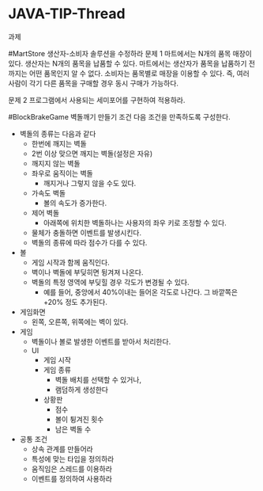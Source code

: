 # JAVA-TIP-Thread
과제

#MartStore
생산자-소비자 솔루션을 수정하라
문제 1
마트에서는 N개의 품목 매장이 있다.
생산자는 N개의 품목을 납품할 수 있다.
마트에서는 생산자가 품목을 납품하기 전까지는 어떤 품목인지 알 수 없다.
소비자는 품목별로 매장을 이용할 수 있다. 즉, 여러 사람이 각기 다른 품목을 구매할 경우 동시 구매가 가능하다.

문제 2
프로그램에서 사용되는 세미포어를 구현하여 적용하라.

#BlockBrakeGame
벽돌깨기 만들기
조건
다음 조건을 만족하도록 구성한다. 
* 벽돌의 종류는 다음과 같다
    * 한번에 깨지는 벽돌
    * 2번 이상 맞으면 깨지는 벽돌(설정은 자유)
    * 깨지지 않는 벽돌
    * 좌우로 움직이는 벽돌
        * 깨지거나 그렇지 않을 수도 있다.
    * 가속도 벽돌
        * 볼의 속도가 증가한다.
    * 제어 벽돌
        * 아래쪽에 위치한 벽돌하나는 사용자의 좌우 키로 조정할 수 있다.
    * 물체가 충돌하면 이벤트를 발생시킨다.
    * 벽돌의 종류에 따라 점수가 다를 수 있다.
* 볼
    * 게임 시작과 함께 움직인다.
    * 벽이나 벽돌에 부딪히면 뒹겨져 나온다.
    * 벽돌의 특정 영역에 부딪힐 경우 각도가 변경될 수 있다.
        * 예를 들어, 중앙에서 40%이내는 들어온 각도로 나간다. 그 바깥쪽은 +20% 정도 추가된다.
* 게임화면
    * 왼쪽, 오른쪽, 위쪽에는 벽이 있다.
* 게임
    * 벽돌이나 볼로 발생한 이벤트를 받아서 처리한다.
    * UI
        * 게임 시작
        * 게임 종류
            * 벽돌 배치를 선택할 수 있거나,
            * 램덤하게 생성한다
        * 상황판
            * 점수
            * 볼이 튕겨진 횟수
            * 남은 벽돌 수
* 공통 조건
    * 상속 관계를 만들어라
    * 특성에 맞는 타입을 정의하라
    * 움직임은 스레드를 이용하라
    * 이벤트를 정의하여 사용하라
